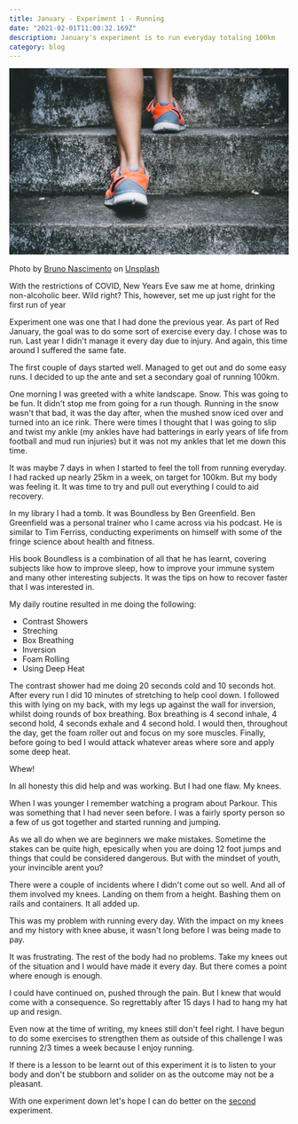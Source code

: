 ```yaml
---
title: January - Experiment 1 - Running
date: "2021-02-01T11:00:32.169Z"
description: January's experiment is to run everyday totaling 100km
category: blog
---
```


![Image of running shoes running up some stairs](running.jpg)

<span>Photo by <a href="[https://unsplash.com/@bruno_nascimento?utm_source=unsplash&amp;utm_medium=referral&amp;utm_content=creditCopyText](https://unsplash.com/@bruno_nascimento?utm_source=unsplash&amp;utm_medium=referral&amp;utm_content=creditCopyText)">Bruno Nascimento</a> on <a href="[https://unsplash.com/s/photos/running?utm_source=unsplash&amp;utm_medium=referral&amp;utm_content=creditCopyText](https://unsplash.com/s/photos/running?utm_source=unsplash&amp;utm_medium=referral&amp;utm_content=creditCopyText)">Unsplash</a></span>

<p></p>

With the restrictions of COVID, New Years Eve saw me at home, drinking non-alcoholic beer. Wild right? This, however, set me up just right for the first run of year

Experiment one was one that I had done the previous year. As part of Red January, the goal was to do some sort of exercise every day. I chose was to run. Last year I didn't manage it every day due to injury. And again, this time around I suffered the same fate.

The first couple of days started well. Managed to get out and do some easy runs. I decided to up the ante and set a secondary goal of running 100km.

One morning I was greeted with a white landscape. Snow. This was going to be fun. It didn't stop me from going for a run though. Running in the snow wasn't that bad, it was the day after, when the mushed snow iced over and turned into an ice rink. There were times I thought that I was going to slip and twist my ankle (my ankles have had batterings in early years of life from football and mud run injuries) but it was not my ankles that let me down this time.

It was maybe 7 days in when I started to feel the toll from running everyday. I had racked up nearly 25km in a week, on target for 100km. But my body was feeling it. It was time to try and pull out everything I could to aid recovery.

In my library I had a tomb. It was Boundless by Ben Greenfield. Ben Greenfield was a personal trainer who I came across via his podcast. He is similar to Tim Ferriss, conducting experiments on himself with some of the fringe science about health and fitness.

His book Boundless is a combination of all that he has learnt, covering subjects like how to improve sleep, how to improve your immune system and many other interesting subjects. It was the tips on how to recover faster that I was interested in.

My daily routine resulted in me doing the following:

- Contrast Showers
- Streching
- Box Breathing
- Inversion
- Foam Rolling
- Using Deep Heat

The contrast shower had me doing 20 seconds cold and 10 seconds hot. After every run I did 10 minutes of stretching to help cool down. I followed this with lying on my back, with my legs up against the wall for inversion, whilst doing rounds of box breathing. Box breathing is 4 second inhale, 4 second hold, 4 seconds exhale and 4 second hold. I would then, throughout the day, get the foam roller out and focus on my sore muscles. Finally, before going to bed I would attack whatever areas where sore and apply some deep heat.

Whew!

In all honesty this did help and was working. But I had one flaw. My knees.

When I was younger I remember watching a program about Parkour. This was something that I had never seen before. I was a fairly sporty person so a few of us got together and started running and jumping.

As we all do when we are beginners we make mistakes. Sometime the stakes can be quite high, epesically when you are doing 12 foot jumps and things that could be considered dangerous. But with the mindset of youth, your invincible arent you?

There were a couple of incidents where I didn't come out so well. And all of them involved my knees. Landing on them from a height. Bashing them on rails and containers. It all added up.

This was my problem with running every day. With the impact on my knees and my history with knee abuse, it wasn't long before I was being made to pay.

It was frustrating. The rest of the body had no problems. Take my knees out of the situation and I would have made it every day. But there comes a point where enough is enough. 

I could have continued on, pushed through the pain. But I knew that would come with a consequence. So regrettably after 15 days I had to hang my hat up and resign.

Even now at the time of writing, my knees still don't feel right. I have begun to do some exercises to strengthen them as outside of this challenge I was running 2/3 times a week because I enjoy running.

If there is a lesson to be learnt out of this experiment it is to listen to your body and don't be stubborn and solider on as the outcome may not be a pleasant.

With one experiment down let's hope I can do better on the [second](https://www.craigdennis.me/feb-experiment-2-projects/) experiment.
